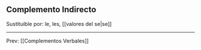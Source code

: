 ## Complemento Indirecto
Sustituible por: le, les, [[valores del se|se]]
___
Prev: [[Complementos Verbales]]